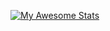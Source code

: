 [![My Awesome Stats](https://awesome-github-stats.azurewebsites.net/user-stats/kyrni?cardType=octocat&theme=github-dark&preferLogin=true)](https://git.io/awesome-stats-card)
